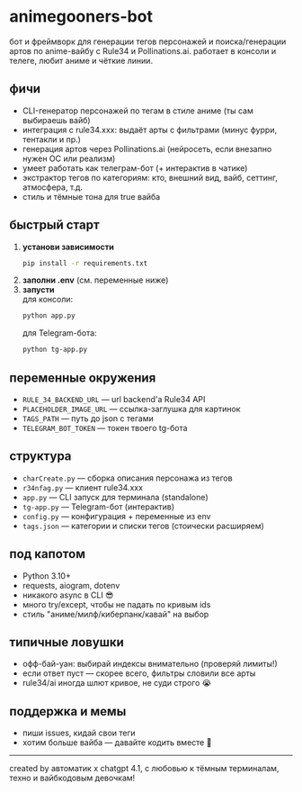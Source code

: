 # animegooners-bot

бот и фреймворк для генерации тегов персонажей и поиска/генерации артов по anime-вайбу с Rule34 и Pollinations.ai. работает в консоли и телеге, любит аниме и чёткие линии.

## фичи

- CLI-генератор персонажей по тегам в стиле аниме (ты сам выбираешь вайб)
- интеграция с rule34.xxx: выдаёт арты с фильтрами (минус фурри, тентакли и пр.)
- генерация артов через Pollinations.ai (нейросеть, если внезапно нужен OC или реализм)
- умеет работать как телеграм-бот (+ интерактив в чатике)
- экстрактор тегов по категориям: кто, внешний вид, вайб, сеттинг, атмосфера, т.д.
- стиль и тёмные тона для true вайба

## быстрый старт

1. **установи зависимости**  
   ```sh
   pip install -r requirements.txt
   ```
2. **заполни .env** (см. переменные ниже)
3. **запусти**  
   для консоли:  
   ```sh
   python app.py
   ```
   для Telegram-бота:  
   ```sh
   python tg-app.py
   ```

## переменные окружения

- `RULE_34_BACKEND_URL` — url backend'а Rule34 API  
- `PLACEHOLDER_IMAGE_URL` — ссылка-заглушка для картинок  
- `TAGS_PATH` — путь до json с тегами  
- `TELEGRAM_BOT_TOKEN` — токен твоего tg-бота

## структура

- `charCreate.py` — сборка описания персонажа из тегов
- `r34nfag.py` — клиент rule34.xxx
- `app.py` — CLI запуск для терминала (standalone)
- `tg-app.py` — Telegram-бот (интерактив)
- `config.py` — конфигурация + переменные из env
- `tags.json` — категории и списки тегов (стоически расширяем)

## под капотом

- Python 3.10+
- requests, aiogram, dotenv
- никакого async в CLI 😎
- много try/except, чтобы не падать по кривым ids
- стиль "аниме/милф/киберпанк/кавай" на выбор

## типичные ловушки

- офф-бай-уан: выбирай индексы внимательно (проверяй лимиты!)
- если ответ пуст — скорее всего, фильтры словили все арты
- rule34/ai иногда шлют кривое, не суди строго 😭

## поддержка и мемы

- пиши issues, кидай свои теги
- хотим больше вайба — давайте кодить вместе 💜

---

created by автоматик x chatgpt 4.1, с любовью к тёмным терминалам, техно и вайбкодовым девочкам!
